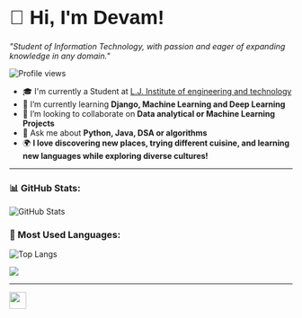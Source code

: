 <h1 style="font-size: 2.5em; font-family: 'Poppins', sans-serif;">👋 Hi, I'm Devam!</h1>

*"Student of Information Technology, with passion and eager of expanding knowledge in any domain."*

![Profile views](https://komarev.com/ghpvc/?username=devammistry&label=Profile%20views&color=0e75b6&style=flat) 

- 🎓 I'm currently a Student at [L.J. Institute of engineering and technology](https://ljku.edu.in/program/engineering-b-e-m-e-10)
- 🌱 I’m currently learning **Django, Machine Learning and Deep Learning**
- 🤝 I’m looking to collaborate on **Data analytical or Machine Learning Projects**
- 💬 Ask me about **Python, Java, DSA or algorithms**
- 🌍 **I love discovering new places, trying different cuisine, and learning new languages while exploring diverse cultures!**

---

### 📊 GitHub Stats:
![GitHub Stats](https://github-readme-stats.vercel.app/api?username=devammistry&show_icons=true&theme=dark)
### 📌 Most Used Languages:
![Top Langs](https://github-readme-stats.vercel.app/api/top-langs/?username=devammistry&layout=compact&theme=dark)


<img src="https://github-profile-trophy.vercel.app/?username=devammistry&theme=juicyfresh&no-bg=true" />

---

<a href="https://www.linkedin.com/in/devammistry/" target="_blank">
    <img src="https://cdn-icons-png.flaticon.com/512/174/174857.png" width="30" height="30">
</a>
